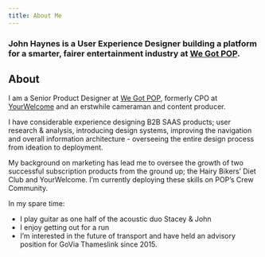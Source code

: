 ```yaml
---
title: About Me
---
```


### John Haynes is a User Experience Designer building a platform for a smarter, fairer entertainment industry at [We Got POP](http://www.wegotpop.com).


## About
I am a Senior Product Designer at [We Got POP](http://www.wegotpop.com), formerly CPO at [YourWelcome](http://www.yourwelcome.com) and an erstwhile cameraman and content producer. 

I have considerable experience designing B2B SAAS products; user research & analysis, introducing design systems, improving the navigation and overall information architecture - overseeing the entire design process from ideation to deployment.

My background on marketing has lead me to oversee the growth of two successful subscription products from the ground up; the Hairy Bikers’ Diet Club and YourWelcome. I’m currently deploying these skills on POP’s Crew Community.

In my spare time: 

* I play guitar as one half of the acoustic duo Stacey & John
* I enjoy getting out for a run
* I’m interested in the future of transport and have held an advisory position for GoVia Thameslink since 2015.


